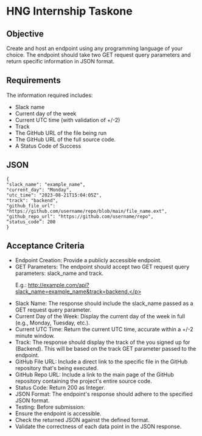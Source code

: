 # HNG Internship Taskone

## Objective

Create and host an endpoint using any programming language of your choice.
The endpoint should take two GET request query parameters and return specific information in JSON format.

## Requirements

The information required includes:

- Slack name
- Current day of the week
- Current UTC time (with validation of +/-2)
- Track
- The GitHub URL of the file being run
- The GitHub URL of the full source code.
- A Status Code of Success

## JSON

```
{
"slack_name": "example_name",
"current_day": "Monday",
"utc_time": "2023-08-21T15:04:05Z",
"track": "backend",
"github_file_url": "https://github.com/username/repo/blob/main/file_name.ext",
"github_repo_url": "https://github.com/username/repo",
“status_code”: 200
}
```

## Acceptance Criteria

- Endpoint Creation: Provide a publicly accessible endpoint.
- GET Parameters: The endpoint should accept two GET request query parameters: slack_name and track.
  <t><p> E.g.: http://example.com/api?slack_name=example_name&track=backend.</p>
- Slack Name: The response should include the slack_name passed as a GET request query parameter.
- Current Day of the Week: Display the current day of the week in full (e.g., Monday, Tuesday, etc.).
- Current UTC Time: Return the current UTC time, accurate within a +/-2 minute window.
- Track: The response should display the track of the you signed up for (Backend). This will be based on the track GET parameter passed to the endpoint.
- GitHub File URL: Include a direct link to the specific file in the GitHub repository that's being executed.
- GitHub Repo URL: Include a link to the main page of the GitHub repository containing the project's entire source code.
- Status Code: Return 200 as Integer.
- JSON Format: The endpoint's response should adhere to the specified JSON format.
- Testing: Before submission:
- Ensure the endpoint is accessible.
- Check the returned JSON against the defined format.
- Validate the correctness of each data point in the JSON response.
